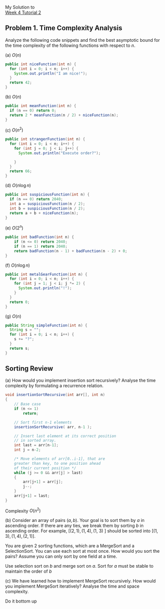 <span class="right-menu">My Solution to <br>[Week 4 Tutorial 2](CS2040S_tut02.pdf)</span>

## Problem 1. Time Complexity Analysis

Analyze the following code snippets and find the best asymptotic bound for the time complexity of the following functions with respect to $n$.

(a) $O(n)$

```java
public int niceFunction(int n) {
  for (int i = 0; i < n; i++) {
    System.out.println("I am nice!");
  }
  return 42;
}
```

(b) $O(n)$

```java
public int meanFunction(int n) {
  if (n == 0) return 0;
  return 2 * meanFunction(n / 2) + niceFunction(n);
}
```

(c) $O(n^2)$

```java
public int strangerFunction(int n) {
  for (int i = 0; i < n; i++) {
    for (int j = 0; j < i; j++) {
      System.out.println("Execute order?");

    }
  }
  return 66;
}
```

(d) $O(n\log n)$

```java
public int suspiciousFunction(int n) {
  if (n == 0) return 2040;
  int a = suspiciousFunction(n / 2);
  int b = suspiciousFunction(n / 2);
  return a + b + niceFunction(n);
}
```

(e) $O(2^n)$

```java
public int badFunction(int n) {
    if (n <= 0) return 2040;
    if (n == 1) return 2040;
    return badFunction(n - 1) + badFunction(n - 2) + 0;
}
```

(f) $O(n\log n)$

```java
public int metalGearFunction(int n) {
  for (int i = 0; i < n; i++) {
    for (int j = 1; j < i; j *= 2) {
      System.out.println("!");
    }
  }
  return 0;
}
```

(g) $O(n)$

```java
public String simpleFunction(int n) {
  String s = "";
  for (int i = 0; i < n; i++) {
    s += "?";
  }
  return s;
}
```

## Sorting Review

(a) How would you implement insertion sort recursively? Analyse the time complexity by formulating a recurrence relation.

```java
void insertionSortRecursive(int arr[], int n)
{
	// Base case
	if (n <= 1)
		return;

	// Sort first n-1 elements
	insertionSortRecursive( arr, n-1 );

	// Insert last element at its correct position
	// in sorted array.
	int last = arr[n-1];
	int j = n-2;

	/* Move elements of arr[0..i-1], that are
	greater than key, to one position ahead
	of their current position */
	while (j >= 0 && arr[j] > last)
	{
		arr[j+1] = arr[j];
		j--;
	}
	arr[j+1] = last;
}
```

Complexity $O(n^2)$

(b) Consider an array of pairs $(a, b)$. Your goal is to sort them by $a$ in ascending order. If there are any ties, we break them by sorting $b$ in ascending order. For example, $[(2,1),(1,4),(1$, $3)$ ] should be sorted into $[(1,3),(1,4),(2,1)]$.

You are given 2 sorting functions, which are a MergeSort and a SelectionSort. You can use each sort at most once. How would you sort the pairs? Assume you can only sort by one field at a time.

Use selection sort on $b$ and merge sort on $a$. Sort for $a$ must be stable to maintain the order of $b$

(c) We have learned how to implement MergeSort recursively. How would you implement MergeSort iteratively? Analyse the time and space complexity.

Do it bottom up


